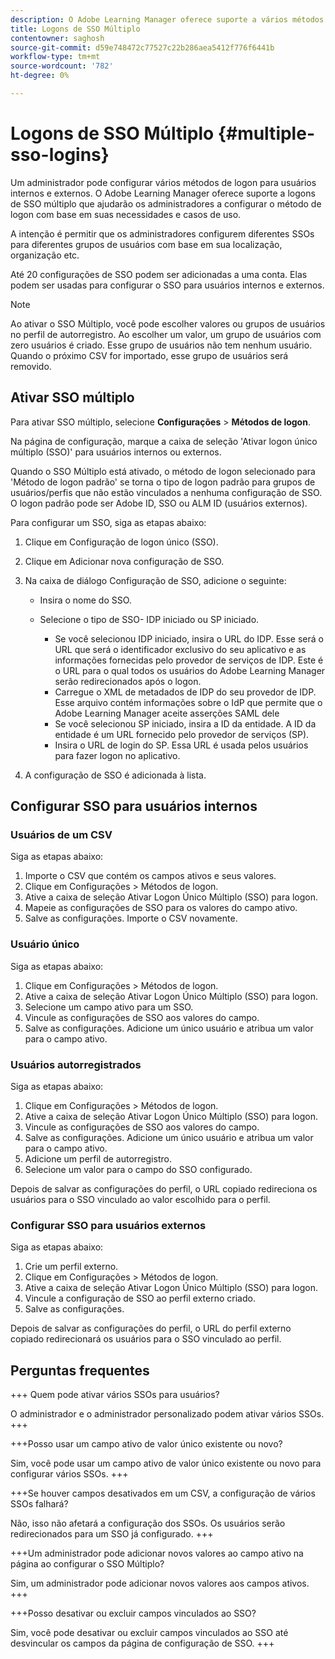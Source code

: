 ```yaml
---
description: O Adobe Learning Manager oferece suporte a vários métodos de logon por meio de configurações de SSO múltiplo para usuários internos e externos.
title: Logons de SSO Múltiplo
contentowner: saghosh
source-git-commit: d59e748472c77527c22b286aea5412f776f6441b
workflow-type: tm+mt
source-wordcount: '782'
ht-degree: 0%

---
```



# Logons de SSO Múltiplo {#multiple-sso-logins}

Um administrador pode configurar vários métodos de logon para usuários internos e externos. O Adobe Learning Manager oferece suporte a logons de SSO múltiplo que ajudarão os administradores a configurar o método de logon com base em suas necessidades e casos de uso.

A intenção é permitir que os administradores configurem diferentes SSOs para diferentes grupos de usuários com base em sua localização, organização etc.

Até 20 configurações de SSO podem ser adicionadas a uma conta. Elas podem ser usadas para configurar o SSO para usuários internos e externos.

>[!NOTE]
>
>Ao ativar o SSO Múltiplo, você pode escolher valores ou grupos de usuários no perfil de autorregistro. Ao escolher um valor, um grupo de usuários com zero usuários é criado. Esse grupo de usuários não tem nenhum usuário. Quando o próximo CSV for importado, esse grupo de usuários será removido.

## Ativar SSO múltiplo

Para ativar SSO múltiplo, selecione **Configurações** > **Métodos de logon**.

Na página de configuração, marque a caixa de seleção &#39;Ativar logon único múltiplo (SSO)&#39; para usuários internos ou externos.

Quando o SSO Múltiplo está ativado, o método de logon selecionado para &#39;Método de logon padrão&#39; se torna o tipo de logon padrão para grupos de usuários/perfis que não estão vinculados a nenhuma configuração de SSO. O logon padrão pode ser Adobe ID, SSO ou ALM ID (usuários externos).

Para configurar um SSO, siga as etapas abaixo:

1. Clique em Configuração de logon único (SSO).
1. Clique em Adicionar nova configuração de SSO.
1. Na caixa de diálogo Configuração de SSO, adicione o seguinte:

   * Insira o nome do SSO.
   * Selecione o tipo de SSO- IDP iniciado ou SP iniciado.

      * Se você selecionou IDP iniciado, insira o URL do IDP. Esse será o URL que será o identificador exclusivo do seu aplicativo e as informações fornecidas pelo provedor de serviços de IDP. Este é o URL para o qual todos os usuários do Adobe Learning Manager serão redirecionados após o logon.
      * Carregue o XML de metadados de IDP do seu provedor de IDP. Esse arquivo contém informações sobre o IdP que permite que o Adobe Learning Manager aceite asserções SAML dele
      * Se você selecionou SP iniciado, insira a ID da entidade. A ID da entidade é um URL fornecido pelo provedor de serviços (SP).
      * Insira o URL de login do SP. Essa URL é usada pelos usuários para fazer logon no aplicativo.

1. A configuração de SSO é adicionada à lista.

## Configurar SSO para usuários internos

### Usuários de um CSV

Siga as etapas abaixo:

1. Importe o CSV que contém os campos ativos e seus valores.
1. Clique em Configurações > Métodos de logon.
1. Ative a caixa de seleção Ativar Logon Único Múltiplo (SSO) para logon.
1. Mapeie as configurações de SSO para os valores do campo ativo.
1. Salve as configurações. Importe o CSV novamente.

### Usuário único

Siga as etapas abaixo:

1. Clique em Configurações > Métodos de logon.
1. Ative a caixa de seleção Ativar Logon Único Múltiplo (SSO) para logon.
1. Selecione um campo ativo para um SSO.
1. Vincule as configurações de SSO aos valores do campo.
1. Salve as configurações. Adicione um único usuário e atribua um valor para o campo ativo.

### Usuários autorregistrados

Siga as etapas abaixo:

1. Clique em Configurações > Métodos de logon.
1. Ative a caixa de seleção Ativar Logon Único Múltiplo (SSO) para logon.
1. Vincule as configurações de SSO aos valores do campo.
1. Salve as configurações. Adicione um único usuário e atribua um valor para o campo ativo.
1. Adicione um perfil de autorregistro.
1. Selecione um valor para o campo do SSO configurado.

Depois de salvar as configurações do perfil, o URL copiado redireciona os usuários para o SSO vinculado ao valor escolhido para o perfil.

### Configurar SSO para usuários externos

Siga as etapas abaixo:

1. Crie um perfil externo.
1. Clique em Configurações > Métodos de logon.
1. Ative a caixa de seleção Ativar Logon Único Múltiplo (SSO) para logon.
1. Vincule a configuração de SSO ao perfil externo criado.
1. Salve as configurações.

Depois de salvar as configurações do perfil, o URL do perfil externo copiado redirecionará os usuários para o SSO vinculado ao perfil.

## Perguntas frequentes

+++ Quem pode ativar vários SSOs para usuários?

O administrador e o administrador personalizado podem ativar vários SSOs.
+++

+++Posso usar um campo ativo de valor único existente ou novo?

Sim, você pode usar um campo ativo de valor único existente ou novo para configurar vários SSOs.
+++

+++Se houver campos desativados em um CSV, a configuração de vários SSOs falhará?

Não, isso não afetará a configuração dos SSOs. Os usuários serão redirecionados para um SSO já configurado.
+++

+++Um administrador pode adicionar novos valores ao campo ativo na página ao configurar o SSO Múltiplo?

Sim, um administrador pode adicionar novos valores aos campos ativos.
+++

+++Posso desativar ou excluir campos vinculados ao SSO?

Sim, você pode desativar ou excluir campos vinculados ao SSO até desvincular os campos da página de configuração de SSO.
+++
